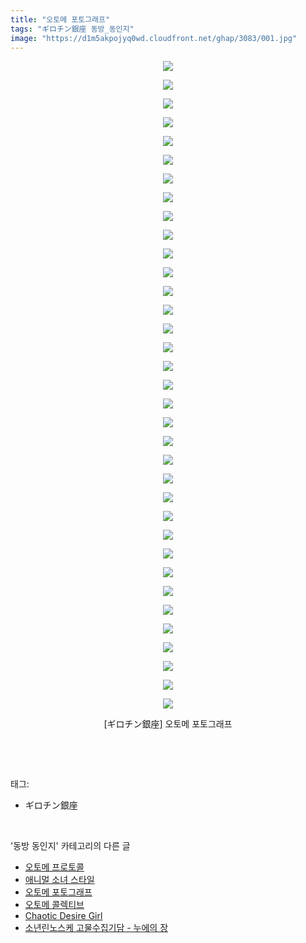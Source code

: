 ```yaml
---
title: "오토메 포토그래프"
tags: "ギロチン銀座 동방_동인지"
image: "https://d1m5akpojyq0wd.cloudfront.net/ghap/3083/001.jpg"
---
```

<div class="article">
<p style="text-align: center; clear: none; float: none;"><img src="{{ site.imgserver6 }}/ghap/3083/001.jpg"/></p>
<p style="text-align: center; clear: none; float: none;"><img src="{{ site.imgserver6 }}/ghap/3083/002.jpg"/></p>
<p style="text-align: center; clear: none; float: none;"><img src="{{ site.imgserver6 }}/ghap/3083/003.jpg"/></p>
<p style="text-align: center; clear: none; float: none;"><img src="{{ site.imgserver6 }}/ghap/3083/004.jpg"/></p>
<p style="text-align: center; clear: none; float: none;"><img src="{{ site.imgserver6 }}/ghap/3083/005.jpg"/></p>
<p style="text-align: center; clear: none; float: none;"><img src="{{ site.imgserver6 }}/ghap/3083/006.jpg"/></p>
<p style="text-align: center; clear: none; float: none;"><img src="{{ site.imgserver6 }}/ghap/3083/007.jpg"/></p>
<p style="text-align: center; clear: none; float: none;"><img src="{{ site.imgserver6 }}/ghap/3083/008.jpg"/></p>
<p style="text-align: center; clear: none; float: none;"><img src="{{ site.imgserver6 }}/ghap/3083/009.jpg"/></p>
<p style="text-align: center; clear: none; float: none;"><img src="{{ site.imgserver6 }}/ghap/3083/010.jpg"/></p>
<p style="text-align: center; clear: none; float: none;"><img src="{{ site.imgserver6 }}/ghap/3083/011.jpg"/></p>
<p style="text-align: center; clear: none; float: none;"><img src="{{ site.imgserver6 }}/ghap/3083/012.jpg"/></p>
<p style="text-align: center; clear: none; float: none;"><img src="{{ site.imgserver6 }}/ghap/3083/013.jpg"/></p>
<p style="text-align: center; clear: none; float: none;"><img src="{{ site.imgserver6 }}/ghap/3083/014.jpg"/></p>
<p style="text-align: center; clear: none; float: none;"><img src="{{ site.imgserver6 }}/ghap/3083/015.jpg"/></p>
<p style="text-align: center; clear: none; float: none;"><img src="{{ site.imgserver6 }}/ghap/3083/016.jpg"/></p>
<p style="text-align: center; clear: none; float: none;"><img src="{{ site.imgserver6 }}/ghap/3083/017.jpg"/></p>
<p style="text-align: center; clear: none; float: none;"><img src="{{ site.imgserver6 }}/ghap/3083/018.jpg"/></p>
<p style="text-align: center; clear: none; float: none;"><img src="{{ site.imgserver6 }}/ghap/3083/019.jpg"/></p>
<p style="text-align: center; clear: none; float: none;"><img src="{{ site.imgserver6 }}/ghap/3083/020.jpg"/></p>
<p style="text-align: center; clear: none; float: none;"><img src="{{ site.imgserver6 }}/ghap/3083/021.jpg"/></p>
<p style="text-align: center; clear: none; float: none;"><img src="{{ site.imgserver6 }}/ghap/3083/022.jpg"/></p>
<p style="text-align: center; clear: none; float: none;"><img src="{{ site.imgserver6 }}/ghap/3083/023.jpg"/></p>
<p style="text-align: center; clear: none; float: none;"><img src="{{ site.imgserver6 }}/ghap/3083/024.jpg"/></p>
<p style="text-align: center; clear: none; float: none;"><img src="{{ site.imgserver6 }}/ghap/3083/025.jpg"/></p>
<p style="text-align: center; clear: none; float: none;"><img src="{{ site.imgserver6 }}/ghap/3083/026.jpg"/></p>
<p style="text-align: center; clear: none; float: none;"><img src="{{ site.imgserver6 }}/ghap/3083/027.jpg"/></p>
<p style="text-align: center; clear: none; float: none;"><img src="{{ site.imgserver6 }}/ghap/3083/028.jpg"/></p>
<p style="text-align: center; clear: none; float: none;"><img src="{{ site.imgserver6 }}/ghap/3083/029.jpg"/></p>
<p style="text-align: center; clear: none; float: none;"><img src="{{ site.imgserver6 }}/ghap/3083/030.jpg"/></p>
<p style="text-align: center; clear: none; float: none;"><img src="{{ site.imgserver6 }}/ghap/3083/031.jpg"/></p>
<p style="text-align: center; clear: none; float: none;"><img src="{{ site.imgserver6 }}/ghap/3083/032.jpg"/></p>
<p style="text-align: center; clear: none; float: none;"><img src="{{ site.imgserver6 }}/ghap/3083/033.jpg"/></p>
<p style="text-align: center; clear: none; float: none;"><img src="{{ site.imgserver6 }}/ghap/3083/034.jpg"/></p>
<p style="text-align: center; clear: none; float: none;"><img src="{{ site.imgserver6 }}/ghap/3083/035.jpg"/></p>
<p style="text-align: center; clear: none; float: none;">[ギロチン銀座] 오토메 포토그래프</p>
<p><br/></p>
</div><br/>
<div class="tagTrail">
<p>태그: </p>
<ul>
<li>ギロチン銀座</li>
</ul>
</div><br/>
<div class="another">
<p>'동방 동인지' 카테고리의 다른 글</p>
<ul>
<li><a href="/ghap_3085">오토메 프로토콜</a></li>
<li><a href="/ghap_3084">애니멀 소녀 스타일</a></li>
<li><a href="/ghap_3083">오토메 포토그래프</a></li>
<li><a href="/ghap_3082">오토메 콜렉티브</a></li>
<li><a href="/ghap_3081">Chaotic Desire Girl</a></li>
<li><a href="/ghap_3080">소년린노스케 고물수집기담 - 누에의 장</a></li>
</ul>
</div><br/>
<div class="cb_module cb_fluid">
<div class="cb_wrt cb_profile">
</div><!-- commentList close -->
</div><br/>
